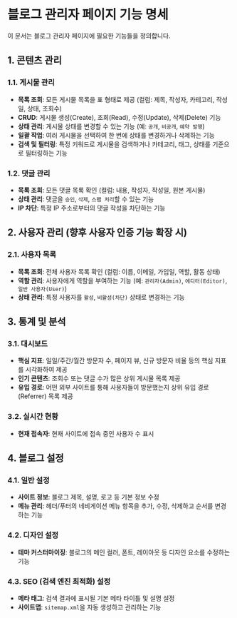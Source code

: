 # 블로그 관리자 페이지 기능 명세

이 문서는 블로그 관리자 페이지에 필요한 기능들을 정의합니다.

## 1. 콘텐츠 관리

### 1.1. 게시물 관리
- **목록 조회**: 모든 게시물 목록을 표 형태로 제공 (컬럼: 제목, 작성자, 카테고리, 작성일, 상태, 조회수)
- **CRUD**: 게시물 생성(Create), 조회(Read), 수정(Update), 삭제(Delete) 기능
- **상태 관리**: 게시물 상태를 변경할 수 있는 기능 (예: `공개`, `비공개`, `예약 발행`)
- **일괄 작업**: 여러 게시물을 선택하여 한 번에 상태를 변경하거나 삭제하는 기능
- **검색 및 필터링**: 특정 키워드로 게시물을 검색하거나 카테고리, 태그, 상태를 기준으로 필터링하는 기능

### 1.2. 댓글 관리
- **목록 조회**: 모든 댓글 목록 확인 (컬럼: 내용, 작성자, 작성일, 원본 게시물)
- **상태 관리**: 댓글을 `승인`, `삭제`, `스팸 처리`할 수 있는 기능
- **IP 차단**: 특정 IP 주소로부터의 댓글 작성을 차단하는 기능

## 2. 사용자 관리 (향후 사용자 인증 기능 확장 시)

### 2.1. 사용자 목록
- **목록 조회**: 전체 사용자 목록 확인 (컬럼: 이름, 이메일, 가입일, 역할, 활동 상태)
- **역할 관리**: 사용자에게 역할을 부여하는 기능 (예: `관리자(Admin)`, `에디터(Editor)`, `일반 사용자(User)`)
- **상태 관리**: 특정 사용자를 `활성`, `비활성(차단)` 상태로 변경하는 기능

## 3. 통계 및 분석

### 3.1. 대시보드
- **핵심 지표**: 일일/주간/월간 방문자 수, 페이지 뷰, 신규 방문자 비율 등의 핵심 지표를 시각화하여 제공
- **인기 콘텐츠**: 조회수 또는 댓글 수가 많은 상위 게시물 목록 제공
- **유입 경로**: 어떤 외부 사이트를 통해 사용자들이 방문했는지 상위 유입 경로(Referrer) 목록 제공

### 3.2. 실시간 현황
- **현재 접속자**: 현재 사이트에 접속 중인 사용자 수 표시

## 4. 블로그 설정

### 4.1. 일반 설정
- **사이트 정보**: 블로그 제목, 설명, 로고 등 기본 정보 수정
- **메뉴 관리**: 헤더/푸터의 네비게이션 메뉴 항목을 추가, 수정, 삭제하고 순서를 변경하는 기능

### 4.2. 디자인 설정
- **테마 커스터마이징**: 블로그의 메인 컬러, 폰트, 레이아웃 등 디자인 요소를 수정하는 기능

### 4.3. SEO (검색 엔진 최적화) 설정
- **메타 태그**: 검색 결과에 표시될 기본 메타 타이틀 및 설명 설정
- **사이트맵**: `sitemap.xml`을 자동 생성하고 관리하는 기능
